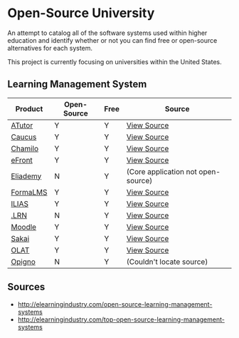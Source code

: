 # Open-Source University

An attempt to catalog all of the software systems used within higher education
and identify whether or not you can find free or open-source alternatives for
each system.

This project is currently focusing on universities within the United States.

## Learning Management System

| Product                                             | Open-Source | Free | Source                                                         |
| --------------------------------------------------- | ----------- | ---- | -------------------------------------------------------------- |
| [ATutor](http://www.atutor.ca/)                     | Y           | Y    | [View Source](https://github.com/atutor/ATutor)                |
| [Caucus](http://www.caucus.com/)                    | Y           | Y    | [View Source](http://www.caucus.com/down_caucus5.shtml)        |
| [Chamilo](https://chamilo.org/chamilo-lms/)         | Y           | Y    | [View Source](https://github.com/chamilo/chamilo-lms)          |
| [eFront](http://www.efrontlearning.net/open-source) | Y           | Y    | [View Source](https://github.com/epignosis/efront_open_source) |
| [Eliademy](https://eliademy.com/)                   | N           | Y    | (Core application not open-source)                             |
| [FormaLMS](http://www.formalms.org/)                | Y           | Y    | [View Source](http://sourceforge.net/p/forma/code/HEAD/tree/)  |
| [ILIAS](http://www.ilias.de/)                       | Y           | Y    | [View Source](https://github.com/ILIAS-eLearning/ILIAS)        |
| [.LRN](http://www.dotlrn.org/)                      | N           | Y    | [View Source](http://fisheye.openacs.org/browse/OpenACS)       |
| [Moodle](https://moodle.org/)                       | Y           | Y    | [View Source](https://github.com/moodle/moodle)                |
| [Sakai](https://www.sakaiproject.org/)              | Y           | Y    | [View Source](https://source.sakaiproject.org/svn/sakai/)      |
| [OLAT](http://www.olat.org/product)                 | Y           | Y    | [View Source](http://hg.olat.org/repos)                        |
| [Opigno](https://www.opigno.org/)                   | N           | Y    | (Couldn't locate source)                                       |

## Sources

* http://elearningindustry.com/open-source-learning-management-systems
* http://elearningindustry.com/top-open-source-learning-management-systems
